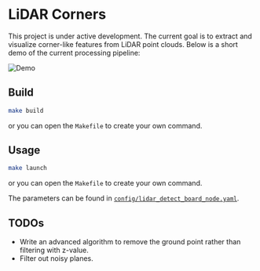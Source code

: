 # LiDAR Corners

This project is under active development. The current goal is to
extract and visualize corner-like features from LiDAR point clouds.
Below is a short demo of the current processing pipeline:

![Demo](assets/demo.gif)

## Build

```sh
make build
```

or you can open the `Makefile` to create your own command.

## Usage

```sh
make launch
```

or you can open the `Makefile` to create your own command.

The parameters can be found in
[`config/lidar_detect_board_node.yaml`](config/lidar_detect_board_node.yaml).

## TODOs

- Write an advanced algorithm to remove the ground point rather than
  filtering with z-value.
- Filter out noisy planes.
